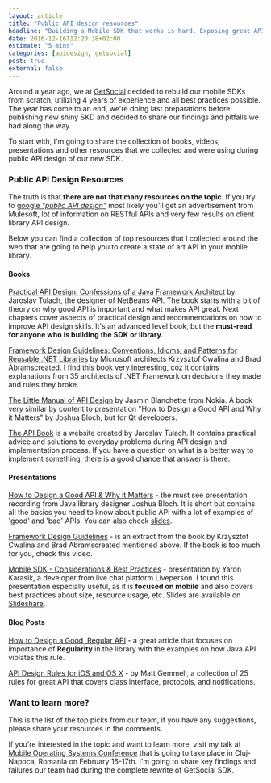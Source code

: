 ```yaml
---
layout: article
title: "Public API design resources"
headline: "Building a Mobile SDK that works is hard. Exposing great API is even harder. Do it wrong, and it will turn your life into the support nightmare"
date: 2016-12-16T12:20:38+02:00
estimate: "5 mins"
categories: [apidesign, getsocial]
post: true
external: false
---
```




Around a year ago, we at [GetSocial](https://getsocial.im) decided to rebuild our mobile SDKs from scratch, utilizing 4 years of experience and all best practices possible. The year has come to an end, we're doing last preparations before publishing new shiny SKD and decided to share our findings and pitfalls we had along the way.

To start with, I'm going to share the collection of books, videos, presentations and other resources that we collected and were using during public API design of our new SDK.



### Public API Design Resources

The truth is that **there are not that many resources on the topic**. If you try to [google _"public API design"_](https://lmgtfy.com/?q=public+api+design) most likely you'll get an advertisement from Mulesoft, lot of information on RESTful APIs and very few results on client library API design.

Below you can find a collection of top resources that I collected around the web that are going to help you to create a state of art API in your mobile library.


#### Books

[Practical API Design: Confessions of a Java Framework Architect](https://www.goodreads.com/book/show/4441064-practical-api-design) by Jaroslav Tulach, the designer of NetBeans API. The book starts with a bit of theory on why good API is important and what makes API great. Next chapters cover aspects of practical design and recommendations on how to improve API design skills. It's an advanced level book, but the **must-read for anyone who is building the SDK or library**.

[Framework Design Guidelines: Conventions, Idioms, and Patterns for Reusable .NET Libraries](https://www.goodreads.com/book/show/18311306-framework-design-guidelines?from_search=true) by Microsoft architects Krzysztof Cwalina and Brad Abramscreated. I find this book very interesting, coz it contains explanations from 35 architects of .NET Framework on decisions they made and rules they broke.


[The Little Manual of API Design](https://people.mpi-inf.mpg.de/~jblanche/api-design.pdf) by Jasmin Blanchette from Nokia. A book very similar by content to presentation "How to Design a Good API and Why it Matters" by Joshua Bloch, but for Qt developers.

[The API Book](https://wiki.apidesign.org/wiki/TheAPIBook) is a website created by Jaroslav Tulach. It contains practical advice and solutions to everyday problems during API design and implementation process. If you have a question on what is a better way to implement something, there is a good chance that answer is there.


#### Presentations

[How to Design a Good API & Why it Matters](https://www.infoq.com/presentations/effective-api-design) - the must see presentation recording from Java library designer Joshua Bloch. It is short but contains all the basics you need to know about public API with a lot of examples of 'good' and 'bad' APIs. You can also check [slides](https://www.cs.cmu.edu/~charlie/courses/15-214/2014-fall/slides/17-api-design.pdf).

[Framework Design Guidelines](https://channel9.msdn.com/blogs/pdc2008/pc58) - is an extract from the book by Krzysztof Cwalina and Brad Abramscreated mentioned above. If the book is too much for you, check this video.

[Mobile SDK - Considerations & Best Practices](https://www.youtube.com/watch?v=C2A3MjCA3I4) - presentation by Yaron Karasik, a developer from live chat platform Liveperson. I found this presentation especially useful, as it is **focused on mobile** and also covers best practices about size, resource usage, etc. Slides are available on [Slideshare](https://www.slideshare.net/LivePersonDev/mobile-sdk-considerations-best-practices).



#### Blog Posts
[How to Design a Good, Regular API](https://dzone.com/articles/how-design-good-regular-api) - a great article that focuses on importance of **Regularity** in the library with the examples on how Java API violates this rule.

[API Design Rules for iOS and OS X](https://mattgemmell.com/api-design/) - by Matt Gemmell, a collection of 25 rules for great API that covers class interface, protocols, and notifications. 


### Want to learn more?

This is the list of the top picks from our team, if you have any suggestions, please share your resources in the comments.

If you're interested in the topic and want to learn more, visit my talk at [Mobile Operating Systems Conference](https://romobos.com/) that is going to take place in Cluj-Napoca, Romania on February 16-17th. I'm going to share key findings and failures our team had during the complete rewrite of GetSocial SDK.
